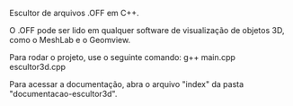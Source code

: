 Escultor de arquivos .OFF em C++.

O .OFF pode ser lido em qualquer software de visualização de objetos 3D, como o MeshLab e o Geomview.

Para rodar o projeto, use o seguinte comando:
  g++ main.cpp escultor3d.cpp

Para acessar a documentação, abra o arquivo "index" da pasta "documentacao-escultor3d".
